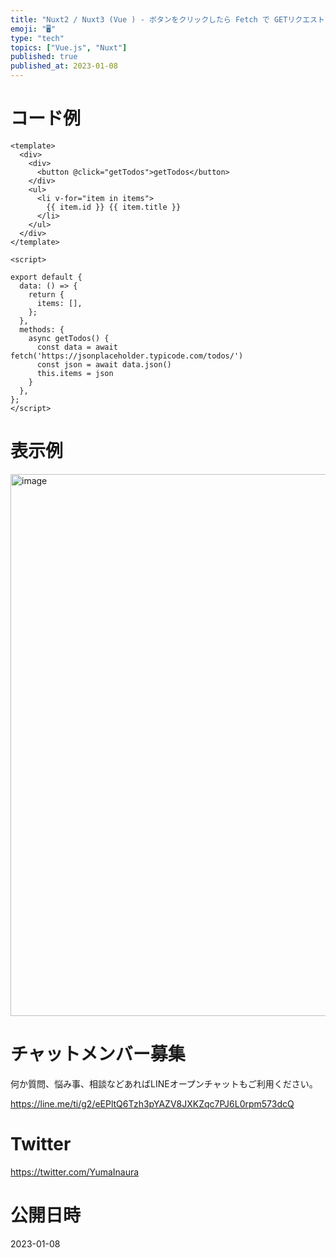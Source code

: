 ```yaml
---
title: "Nuxt2 / Nuxt3 (Vue ) - ボタンをクリックしたら Fetch で GETリクエストする"
emoji: "🖥"
type: "tech"
topics: ["Vue.js", "Nuxt"]
published: true
published_at: 2023-01-08
---
```


# コード例

```vue
<template>
  <div>
    <div>
      <button @click="getTodos">getTodos</button>
    </div>
    <ul>
      <li v-for="item in items">
        {{ item.id }} {{ item.title }}
      </li>
    </ul>
  </div>
</template>

<script>

export default {
  data: () => {
    return {
      items: [],
    };
  },
  methods: {
    async getTodos() {
      const data = await fetch('https://jsonplaceholder.typicode.com/todos/')
      const json = await data.json()
      this.items = json
    }
  },
};
</script>
```

# 表示例

<img width="867" alt="image" src="https://user-images.githubusercontent.com/13635059/211199744-0c4a2d95-4cce-4ece-b000-7fd1fdeef6d6.png">


# チャットメンバー募集


何か質問、悩み事、相談などあればLINEオープンチャットもご利用ください。

https://line.me/ti/g2/eEPltQ6Tzh3pYAZV8JXKZqc7PJ6L0rpm573dcQ


# Twitter

https://twitter.com/YumaInaura


# 公開日時

2023-01-08
